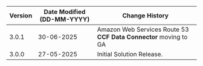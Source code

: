 | **Version** | **Date Modified (DD-MM-YYYY)** | **Change History**                                               |
|-------------|--------------------------------|------------------------------------------------------------------|
|  3.0.1 	  |  30-06-2025 				   | Amazon Web Services Route 53 **CCF Data Connector** moving to GA |
|  3.0.0      |  27-05-2025                    | Initial Solution Release.           							  |
